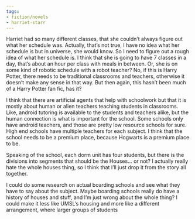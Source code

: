 ```yaml
---
tags:
- fiction/novels
- harriet-starr
---
```


Harriet had so many different classes, that she couldn’t always figure
out what her schedule was. Actually, that’s not true, I have no idea
what her schedule is but in universe, she would know. So I need to
figure out a rough idea of what her schedule is. I think that she is
going to have 7 classes in a day, that’s about an hour per class with
meals in between. Or, she is on some kind of robotic schedule with a
robot teacher? No, if this is Harry Potter, there needs to be
traditional classrooms and teachers, otherwise it doesn’t make any sense
in that way. But then again, this hasn’t been much of a Harry Potter fan
fic, has it?

I think that there are artificial agents that help with schoolwork but
that it is mostly about human or alien teachers teaching students in
classrooms. Like, android tutoring is available to the students and
teachers alike, but the human connection is what is important for the
school. Some schools only have android teachers, and those are pretty
low resource schools for sure. High end schools have multiple teachers
for each subject. I think that the school needs to be a premium place,
because Hogwarts is a premium place to be.

Speaking of the school, each dorm unit has four students, but there is
the divisions into segments that should be the Houses… or not? I
actually really hate the whole houses thing, so I think that I’ll just
drop it from the story all together.

I could do some research on actual boarding schools and see what they
have to say about the subject. Maybe boarding schools really do have a
history of houses and stuff, and I’m just wrong about the whole thing? I
could make it less like UMSL’s housing and more like a different
arrangement, where larger groups of students


